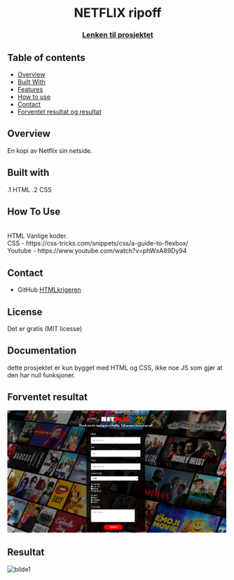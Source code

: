 <h1 align="center">NETFLIX ripoff</h1>
<div align="center">
  <h3>
    <a href="https://github.com/HTMLkrigeren/netflix">
      Lenken til prosjektet
    </a>
  </h3>
</div>

## Table of contents
- [Overview](#Overview)
- [Built With](#Built-with)
- [Features](#features)
- [How to use](#how-to-use)
- [Contact](#contact)
- [Forventet resultat og resultat](#forventet-resultat)
## Overview
 En kopi av Netflix sin netside.
## Built with
 .1 HTML
 .2 CSS
## How To Use
<br>
HTML
Vanlige koder.
<br>
CSS 
- https://css-tricks.com/snippets/css/a-guide-to-flexbox/
<br>
Youtube
- https://www.youtube.com/watch?v=phWxA89Dy94

## Contact
- GitHub [HTMLkrigeren](https://github.com/HTMLkrigeren)

## License
Det er gratis (MIT licesse)
## Documentation
dette prosjektet er kun bygget med HTML og CSS, ikke noe JS som gjør at den har null funksjoner.
## Forventet resultat

<img src="./netflix ekspetision.png" alt="bilde1" width="500">

## Resultat

<img src="./netflix min.png" alt="bilde1" width="500">
